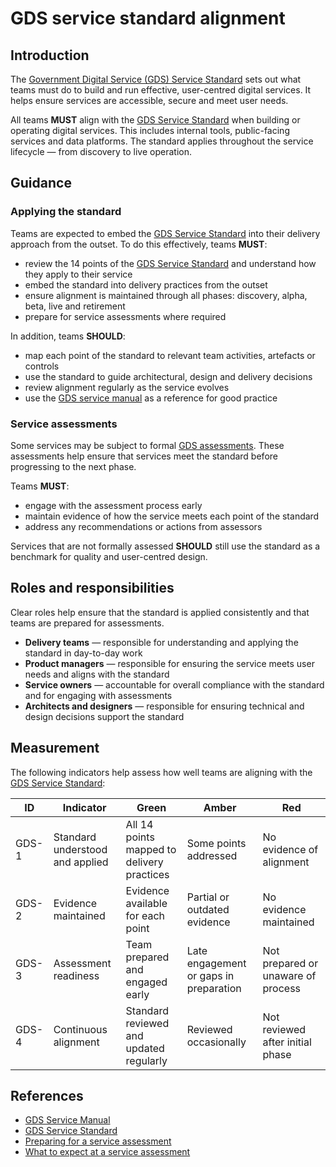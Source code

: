 # GDS service standard alignment

## Introduction

The [Government Digital Service (GDS) Service Standard][2] sets out what teams must do to build and run effective, user-centred digital services. It helps ensure services are accessible, secure and meet user needs.

All teams **MUST** align with the [GDS Service Standard][2] when building or operating digital services. This includes internal tools, public-facing services and data platforms. The standard applies throughout the service lifecycle — from discovery to live operation.

## Guidance

### Applying the standard

Teams are expected to embed the [GDS Service Standard][2] into their delivery approach from the outset. To do this effectively, teams **MUST**:

- review the 14 points of the [GDS Service Standard][2] and understand how they apply to their service
- embed the standard into delivery practices from the outset
- ensure alignment is maintained through all phases: discovery, alpha, beta, live and retirement
- prepare for service assessments where required

In addition, teams **SHOULD**:

- map each point of the standard to relevant team activities, artefacts or controls
- use the standard to guide architectural, design and delivery decisions
- review alignment regularly as the service evolves
- use the [GDS service manual][1] as a reference for good practice

### Service assessments

Some services may be subject to formal [GDS assessments][4]. These assessments help ensure that services meet the standard before progressing to the next phase.

Teams **MUST**:

- engage with the assessment process early
- maintain evidence of how the service meets each point of the standard
- address any recommendations or actions from assessors

Services that are not formally assessed **SHOULD** still use the standard as a benchmark for quality and user-centred design.

## Roles and responsibilities

Clear roles help ensure that the standard is applied consistently and that teams are prepared for assessments.

- **Delivery teams** — responsible for understanding and applying the standard in day-to-day work
- **Product managers** — responsible for ensuring the service meets user needs and aligns with the standard
- **Service owners** — accountable for overall compliance with the standard and for engaging with assessments
- **Architects and designers** — responsible for ensuring technical and design decisions support the standard

## Measurement

The following indicators help assess how well teams are aligning with the [GDS Service Standard][2]:

| ID    | Indicator                       | Green                                      | Amber                                  | Red                                |
| ----- | ------------------------------- | ------------------------------------------ | -------------------------------------- | ---------------------------------- |
| GDS-1 | Standard understood and applied | All 14 points mapped to delivery practices | Some points addressed                  | No evidence of alignment           |
| GDS-2 | Evidence maintained             | Evidence available for each point          | Partial or outdated evidence           | No evidence maintained             |
| GDS-3 | Assessment readiness            | Team prepared and engaged early            | Late engagement or gaps in preparation | Not prepared or unaware of process |
| GDS-4 | Continuous alignment            | Standard reviewed and updated regularly    | Reviewed occasionally                  | Not reviewed after initial phase   |

## References

- [GDS Service Manual][1]
- [GDS Service Standard][2]
- [Preparing for a service assessment][3]
- [What to expect at a service assessment][4]

[1]: https://www.gov.uk/service-manual
[2]: https://www.gov.uk/service-manual/service-standard
[3]: https://www.gov.uk/service-manual/service-assessments/how-service-assessments-work#preparing-for-an-assessment
[4]: https://www.gov.uk/service-manual/service-assessments/how-service-assessments-work
